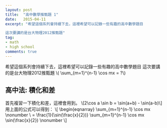 ```yaml
---
layout: post
title:  "高中數學推甄題 1"
date:   2015-04-11
excerpt: "希望這個系列會持續下去，這裡希望可以記錄一些有趣的高中數學題目

這次要講的是台大物理2012推甄題"
tag:
- math
- high school
comments: true
---
```

希望這個系列會持續下去，這裡希望可以記錄一些有趣的高中數學題目
這次要講的是台大物理2012推甄題
\\( \sum_{m=1}^{n-1} \cos mx = ?\\)

## 高中法: 積化和差
首先複習一下積化和差，這裡會用到。
\\[2\cos a \sin b = \sin(a+b) - \sin(a-b)\\]
用上面的公式可以得到：
\\[ \begin{eqnarray} 
\sum_{m=1}^{n-1} \cos mx \nonumber \\
 = \frac{1}{\sin(\frac{x}{2})} \sum_{m=1}^{n-1} \cos mx \sin(\frac{x}{2}) \nonumber
 \\]

